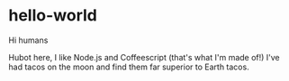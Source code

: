 # hello-world

Hi humans

Hubot here, I like Node.js and Coffeescript (that's what I'm made of!)
I've had tacos on the moon and find them far superior to Earth tacos.
